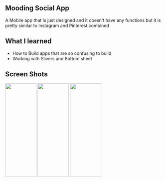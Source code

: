 ## Mooding Social App
A Mobile app that Is just designed and it doesn't have any functions but it is pretty similar to Instagram and Pinterest combined

## What I learned
* How to Build apps that are so confusing to build
* Working with Slivers and Bottom sheet

## Screen Shots

<img src="https://github.com/Arshxm/mooding-social-app/assets/76660001/0c11adbf-47a1-47f4-86e9-ec7cc56c0244" width="100" height="300">

<img src="https://github.com/Arshxm/mooding-social-app/assets/76660001/efafa4f2-cf85-46d2-a905-4f83e9ac0087" width="100" height="300">

<img src="https://github.com/Arshxm/mooding-social-app/assets/76660001/b2f75573-db42-4e21-8b5b-2524106935d3" width="100" height="300">

